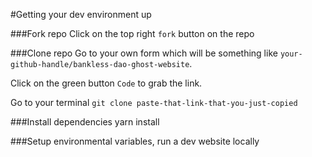 #Getting your dev environment up

###Fork repo
Click on the top right `fork` button on the repo

###Clone repo
Go to your own form which will be something like `your-github-handle/bankless-dao-ghost-website`.

Click on the green button `Code` to grab the link.

Go to your terminal `git clone paste-that-link-that-you-just-copied`

###Install dependencies
yarn install

###Setup environmental variables, run a dev website locally
